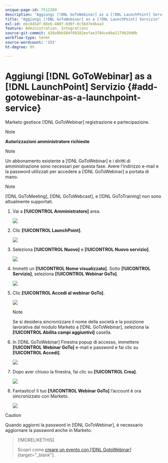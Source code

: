 ```yaml
---
unique-page-id: 7512289
description: "Aggiungi [!DNL GoToWebinar] as a [!DNL LaunchPoint] Servizio - Documentazione di Marketo - Documentazione del prodotto"
title: "Aggiungi [!DNL GoToWebinar] as a [!DNL LaunchPoint] Servizio"
exl-id: ebc845df-68e6-408f-8d0f-0c56d7e4baa3
feature: Administration, Integrations
source-git-commit: d20a9bb584f69282eefae3704ce4be2179b29d0b
workflow-type: tm+mt
source-wordcount: '153'
ht-degree: 0%

---
```


# Aggiungi [!DNL GoToWebinar] as a [!DNL LaunchPoint] Servizio {#add-gotowebinar-as-a-launchpoint-service}

Marketo gestisce [!DNL GoToWebinar] registrazione e partecipazione.

>[!NOTE]
>
>**Autorizzazioni amministratore richieste**

>[!NOTE]
>
>Un abbonamento esistente a [!DNL GoToWebinar] e i diritti di amministrazione sono necessari per questa fase. Avere l&#39;indirizzo e-mail e la password utilizzati per accedere a [!DNL GoToWebinar] a portata di mano.

>[!NOTE]
>
>[!DNL GoToMeeting], [!DNL GoToWebcast], e [!DNL GoToTraining] non sono attualmente supportati.

1. Vai a **[!UICONTROL Amministratore]** area.

   ![](assets/add-gotowebinar-as-a-launchpoint-service-1.png)

1. Clic **[!UICONTROL LaunchPoint]**.

   ![](assets/add-gotowebinar-as-a-launchpoint-service-2.png)

1. Seleziona **[!UICONTROL Nuovo]** e **[!UICONTROL Nuovo servizio]**.

   ![](assets/add-gotowebinar-as-a-launchpoint-service-3.png)

1. Immetti un **[!UICONTROL Nome visualizzato]**. Sotto **[!UICONTROL Servizio]**, seleziona **[!UICONTROL Webinar GoTo]**.

   ![](assets/add-gotowebinar-as-a-launchpoint-service-4.png)

1. Clic **[!UICONTROL Accedi al webinar GoTo]**.

   ![](assets/add-gotowebinar-as-a-launchpoint-service-5.png)

   >[!NOTE]
   >
   >Se si desidera sincronizzare il nome della società e la posizione lavorativa dal modulo Marketo a [!DNL GoToWebinar], seleziona la **[!UICONTROL Abilita campi aggiuntivi]** casella.

1. In [!DNL GoToWebinar] Finestra popup di accesso, immettere **[!UICONTROL Webinar GoTo]** e-mail e password e fai clic su **[!UICONTROL Accedi]**.

   ![](assets/add-gotowebinar-as-a-launchpoint-service-6.png)

1. Dopo aver chiuso la finestra, fai clic su **[!UICONTROL Crea]**.

   ![](assets/add-gotowebinar-as-a-launchpoint-service-7.png)

1. Fantastico! Il tuo **[!UICONTROL Webinar GoTo]** l’account è ora sincronizzato con Marketo.

   ![](assets/add-gotowebinar-as-a-launchpoint-service-8.png)

>[!CAUTION]
>
>Quando aggiorni la password in [!DNL GoToWebinar], è necessario aggiornare la password anche in Marketo.

>[!MORELIKETHIS]
>
>Scopri come [creare un evento con [!DNL GotoWebinar]](/help/marketo/product-docs/demand-generation/events/create-an-event/create-an-event-with-gotowebinar.md){target="_blank"}.
